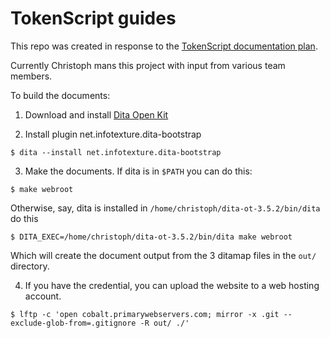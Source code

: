 # TokenScript guides

This repo was created in response to the [TokenScript documentation plan](https://community.tokenscript.org/t/what-kind-of-documents-do-we-need-for-tokenscript/366).

Currently Christoph mans this project with input from various team members.

To build the documents:

1. Download and install [Dita Open Kit](https://www.dita-ot.org)

2. Install plugin net.infotexture.dita-bootstrap

````
$ dita --install net.infotexture.dita-bootstrap
````

3. Make the documents. If dita is in `$PATH` you can do this:

````
$ make webroot
````

Otherwise, say, dita is installed in `/home/christoph/dita-ot-3.5.2/bin/dita` do this
````
$ DITA_EXEC=/home/christoph/dita-ot-3.5.2/bin/dita make webroot
````

Which will create the document output from the 3 ditamap files in the `out/` directory.

4. If you have the credential, you can upload the website to a web hosting account.

````
$ lftp -c 'open cobalt.primarywebservers.com; mirror -x .git --exclude-glob-from=.gitignore -R out/ ./'
````
